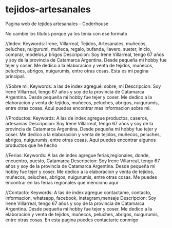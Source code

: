 # tejidos-artesanales
Pagina web de tejidos artesanales - Coderhouse

No cambie los titulos porque ya los tenia con ese formato

//Index:
Keywords: Irene, Villarreal, Tejidos, Artesanales, muñecos, peluches, nuigurumi, muñeca, regalo, bufanda, llavero, sueter, inicio, comprar, modelos,a brigos
Descripcion: Soy Irene Villarreal, tengo 67 años y soy de la provincia de Catamarca Argentina. Desde pequeña mi hobby fue tejer y coser. Me dedico a la elaboracion y venta de tejidos, muñecos, peluches, abrigos, nuigurumis, entre otras cosas. Esta es mi pagina principal.

//Sobre mi:
Keywords: a las de index agregué: sobre, mi
Descripcion: Soy Irene Villarreal, tengo 67 años y soy de la provincia de Catamarca Argentina. Desde pequeña mi hobby fue tejer y coser. Me dedico a la elaboracion y venta de tejidos, muñecos, peluches, abrigos, nuigurumis, entre otras cosas. Aqui puedes encontrar mas informacion sobre mi.

//Productos:
Keywords: A las de index agregue productos, caseros, artesanias
Descripcion: Soy Irene Villarreal, tengo 67 años y soy de la provincia de Catamarca Argentina. Desde pequeña mi hobby fue tejer y coser. Me dedico a la elaboracion y venta de tejidos, muñecos, peluches, abrigos, nuigurumis, entre otras cosas. Aqui puedes encontrar algunos productos que he hecho

//Ferias:
Keywords: A las de index agregue ferias,regionales, donde, encuentro, puesto, Catamarca
Descripcion: Soy Irene Villarreal, tengo 67 años y soy de la provincia de Catamarca Argentina. Desde pequeña mi hobby fue tejer y coser. Me dedico a la elaboracion y venta de tejidos, muñecos, peluches, abrigos, nuigurumis, entre otras cosas. Me puedes encontrar en las ferias regionales que menciono aquí

//Contacto:
Keywords: A las de index agregue contactame, contacto, informacion, whatsapp, facebook, instagram,mensaje
Descripcion: Soy Irene Villarreal, tengo 67 años y soy de la provincia de Catamarca Argentina. Desde pequeña mi hobby fue tejer y coser. Me dedico a la elaboracion y venta de tejidos, muñecos, peluches, abrigos, nuigurumis, entre otras cosas. En esta pagina puedes contactarte conmigo